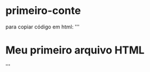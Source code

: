 # primeiro-conte
para copiar código em html:
'''
<html>
  <h1>Meu primeiro arquivo HTML</h1>
</html>
'''
